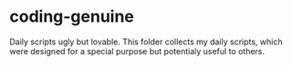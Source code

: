 # coding-genuine
Daily scripts ugly but lovable.
This folder collects my daily scripts, which were designed for a special purpose but potentialy useful to others.
